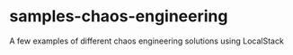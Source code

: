 # samples-chaos-engineering
A few examples of different chaos engineering solutions using LocalStack
